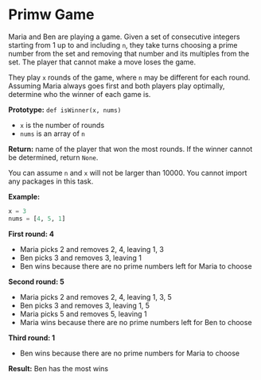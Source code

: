 # Primw Game
Maria and Ben are playing a game. Given a set of consecutive integers starting from 1 up to and including `n`, they take turns choosing a prime number from the set and removing that number and its multiples from the set. The player that cannot make a move loses the game.

They play `x` rounds of the game, where `n` may be different for each round. Assuming Maria always goes first and both players play optimally, determine who the winner of each game is.

**Prototype:** `def isWinner(x, nums)`

- `x` is the number of rounds
- `nums` is an array of `n`

**Return:** name of the player that won the most rounds. If the winner cannot be determined, return `None`.

You can assume `n` and `x` will not be larger than 10000. You cannot import any packages in this task.

**Example:**

```python
x = 3
nums = [4, 5, 1]
```

**First round: 4**

- Maria picks 2 and removes 2, 4, leaving 1, 3
- Ben picks 3 and removes 3, leaving 1
- Ben wins because there are no prime numbers left for Maria to choose

**Second round: 5**

- Maria picks 2 and removes 2, 4, leaving 1, 3, 5
- Ben picks 3 and removes 3, leaving 1, 5
- Maria picks 5 and removes 5, leaving 1
- Maria wins because there are no prime numbers left for Ben to choose

**Third round: 1**

- Ben wins because there are no prime numbers for Maria to choose

**Result:** Ben has the most wins